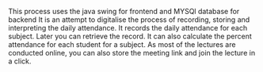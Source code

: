 This process uses the java swing for frontend and MYSQl database for backend
It is an attempt to digitalise the process of recording, storing and interpreting the 
daily attendance. It records the daily attendance for each subject. Later you can 
retrieve the record. It can also calculate the percent attendance for each student 
for a subject. As most of the lectures are conducted online, you can also store the 
meeting link and join the lecture in a click.



